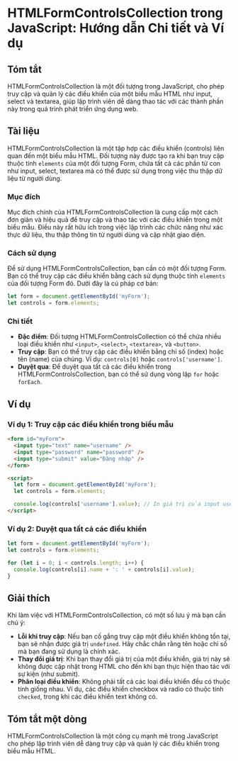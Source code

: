 <!--
Meta Description: # HTMLFormControlsCollection trong JavaScript: Hướng dẫn Chi tiết và Ví dụ ## Tóm tắt HTMLFormControlsCollection là một đối tượng trong JavaScript, ch...
Meta Keywords: điều, khiển, các, một, trong
-->

# HTMLFormControlsCollection trong JavaScript: Hướng dẫn Chi tiết và Ví dụ

## Tóm tắt
HTMLFormControlsCollection là một đối tượng trong JavaScript, cho phép truy cập và quản lý các điều khiển của một biểu mẫu HTML như input, select và textarea, giúp lập trình viên dễ dàng thao tác với các thành phần này trong quá trình phát triển ứng dụng web.

## Tài liệu
HTMLFormControlsCollection là một tập hợp các điều khiển (controls) liên quan đến một biểu mẫu HTML. Đối tượng này được tạo ra khi bạn truy cập thuộc tính `elements` của một đối tượng Form, chứa tất cả các phần tử con như input, select, textarea mà có thể được sử dụng trong việc thu thập dữ liệu từ người dùng.

### Mục đích
Mục đích chính của HTMLFormControlsCollection là cung cấp một cách đơn giản và hiệu quả để truy cập và thao tác với các điều khiển trong một biểu mẫu. Điều này rất hữu ích trong việc lập trình các chức năng như xác thực dữ liệu, thu thập thông tin từ người dùng và cập nhật giao diện.

### Cách sử dụng
Để sử dụng HTMLFormControlsCollection, bạn cần có một đối tượng Form. Bạn có thể truy cập các điều khiển bằng cách sử dụng thuộc tính `elements` của đối tượng Form đó. Dưới đây là cú pháp cơ bản:

```javascript
let form = document.getElementById('myForm');
let controls = form.elements;
```

### Chi tiết
- **Đặc điểm**: Đối tượng HTMLFormControlsCollection có thể chứa nhiều loại điều khiển như `<input>`, `<select>`, `<textarea>`, và `<button>`.
- **Truy cập**: Bạn có thể truy cập các điều khiển bằng chỉ số (index) hoặc tên (name) của chúng. Ví dụ: `controls[0]` hoặc `controls['username']`.
- **Duyệt qua**: Để duyệt qua tất cả các điều khiển trong HTMLFormControlsCollection, bạn có thể sử dụng vòng lặp `for` hoặc `forEach`.

## Ví dụ
### Ví dụ 1: Truy cập các điều khiển trong biểu mẫu
```html
<form id="myForm">
  <input type="text" name="username" />
  <input type="password" name="password" />
  <input type="submit" value="Đăng nhập" />
</form>

<script>
  let form = document.getElementById('myForm');
  let controls = form.elements;

  console.log(controls['username'].value); // In giá trị của input username
</script>
```

### Ví dụ 2: Duyệt qua tất cả các điều khiển
```javascript
let form = document.getElementById('myForm');
let controls = form.elements;

for (let i = 0; i < controls.length; i++) {
  console.log(controls[i].name + ': ' + controls[i].value);
}
```

## Giải thích
Khi làm việc với HTMLFormControlsCollection, có một số lưu ý mà bạn cần chú ý:
- **Lỗi khi truy cập**: Nếu bạn cố gắng truy cập một điều khiển không tồn tại, bạn sẽ nhận được giá trị `undefined`. Hãy chắc chắn rằng tên hoặc chỉ số mà bạn đang sử dụng là chính xác.
- **Thay đổi giá trị**: Khi bạn thay đổi giá trị của một điều khiển, giá trị này sẽ không được cập nhật trong HTML cho đến khi bạn thực hiện thao tác với sự kiện (như submit).
- **Phân loại điều khiển**: Không phải tất cả các loại điều khiển đều có thuộc tính giống nhau. Ví dụ, các điều khiển checkbox và radio có thuộc tính `checked`, trong khi các điều khiển text không có.

## Tóm tắt một dòng
HTMLFormControlsCollection là một công cụ mạnh mẽ trong JavaScript cho phép lập trình viên dễ dàng truy cập và quản lý các điều khiển trong biểu mẫu HTML.